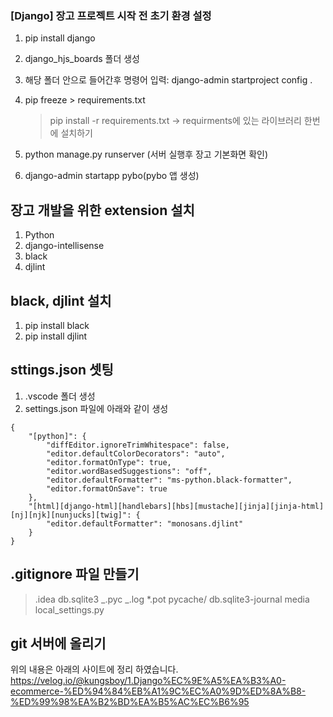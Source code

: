 ### [Django] 장고 프로젝트 시작 전 초기 환경 설정

1. pip install django
2. django_hjs_boards 폴더 생성
3. 해당 폴더 안으로 들어간후 명령어 입력: django-admin startproject config .
4. pip freeze > requirements.txt

    > pip install -r requirements.txt -> requirments에 있는 라이브러리 한번에 설치하기

5. python manage.py runserver (서버 실행후 장고 기본화면 확인)
6. django-admin startapp pybo(pybo 앱 생성)

## 장고 개발을 위한 extension 설치

1. Python
2. django-intellisense
3. black
4. djlint

## black, djlint 설치

1. pip install black
2. pip install djlint

## sttings.json 셋팅

1. .vscode 폴더 생성
2. settings.json 파일에 아래와 같이 생성

```
{
    "[python]": {
        "diffEditor.ignoreTrimWhitespace": false,
        "editor.defaultColorDecorators": "auto",
        "editor.formatOnType": true,
        "editor.wordBasedSuggestions": "off",
        "editor.defaultFormatter": "ms-python.black-formatter",
        "editor.formatOnSave": true
    },
    "[html][django-html][handlebars][hbs][mustache][jinja][jinja-html][nj][njk][nunjucks][twig]": {
        "editor.defaultFormatter": "monosans.djlint"
    }
}
```

## .gitignore 파일 만들기

> .idea
> db.sqlite3
> _.pyc
> _.log
> \*.pot
> pycache/
> db.sqlite3-journal media
> local_settings.py

## git 서버에 올리기

위의 내용은 아래의 사이트에 정리 하였습니다.
https://velog.io/@kungsboy/1.Django%EC%9E%A5%EA%B3%A0-ecommerce-%ED%94%84%EB%A1%9C%EC%A0%9D%ED%8A%B8-%ED%99%98%EA%B2%BD%EA%B5%AC%EC%B6%95


